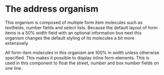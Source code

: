 # The address organism
This organism is composed of multiple form item molecules such as textfields, number fields and select lists.
Because the default layout of form items is a 50% width field with an optional information box next this organism changes
the default styling of its molecules a bit more extensively.

All form-item molecules in this organism are 100% in width unless otherwise specified. This makes it possible to display inline form elements.
This is used in this component to float the street, number and box number fields on one line.